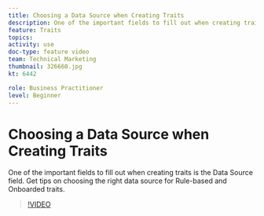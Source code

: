 ```yaml
---
title: Choosing a Data Source when Creating Traits
description: One of the important fields to fill out when creating traits is the Data Source field. Get tips on choosing the right data source for Rule-based and Onboarded traits.
feature: Traits
topics: 
activity: use
doc-type: feature video
team: Technical Marketing
thumbnail: 326660.jpg
kt: 6442

role: Business Practitioner
level: Beginner
---
```


# Choosing a Data Source when Creating Traits

One of the important fields to fill out when creating traits is the Data Source field. Get tips on choosing the right data source for Rule-based and Onboarded traits.

>[!VIDEO](https://video.tv.adobe.com/v/326660/?quality=12&learn=on)
